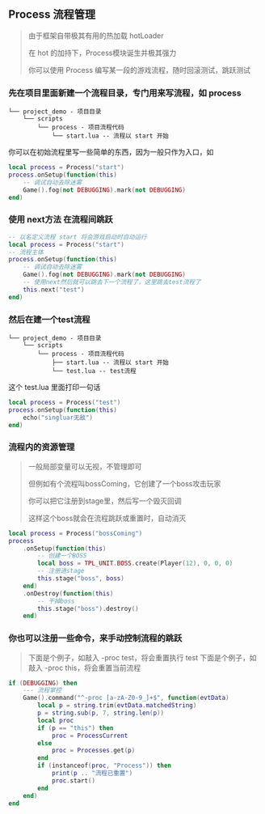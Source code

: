 ## Process 流程管理

> 由于框架自带极其有用的热加载 hotLoader
>
> 在 hot 的加持下，Process模块诞生并极其强力
>
> 你可以使用 Process 编写某一段的游戏流程，随时回滚测试，跳跃测试

### 先在项目里面新建一个流程目录，专门用来写流程，如 process

```
└── project_demo - 项目目录
    └── scripts
        └── process - 项目流程代码
            └── start.lua -- 流程以 start 开始
```

你可以在初始流程里写一些简单的东西，因为一般只作为入口，如

```lua
local process = Process("start")
process.onSetup(function(this)
    -- 调试自动去除迷雾
    Game().fog(not DEBUGGING).mark(not DEBUGGING)
end)
```

### 使用 next方法 在流程间跳跃

```lua
-- 以名定义流程 start 将会游戏启动时自动运行
local process = Process("start")
-- 流程主体
process.onSetup(function(this)
    -- 调试自动去除迷雾
    Game().fog(not DEBUGGING).mark(not DEBUGGING)
    -- 使用next然后就可以跳去下一个流程了，这里跳去test流程了
    this.next("test")
end)
```

### 然后在建一个test流程

```
└── project_demo - 项目目录
    └── scripts
        └── process - 项目流程代码
            ├── start.lua -- 流程以 start 开始
            └── test.lua -- test流程
```

这个 test.lua 里面打印一句话

```lua
local process = Process("test")
process.onSetup(function(this)
    echo("singluar无敌")
end)
```

### 流程内的资源管理

> 一般局部变量可以无视，不管理即可
>
> 但例如有个流程叫bossComing，它创建了一个boss攻击玩家
>
> 你可以把它注册到stage里，然后写一个毁灭回调
>
> 这样这个boss就会在流程跳跃或重置时，自动消灭

```lua
local process = Process("bossComing")
process
    .onSetup(function(this)
        -- 创建一个BOSS
        local boss = TPL_UNIT.BOSS.create(Player(12), 0, 0, 0)
        -- 注册进stage
        this.stage("boss", boss)
    end)
    .onDestroy(function(this)
        -- 干掉boss
        this.stage("boss").destroy()
    end)
```

### 你也可以注册一些命令，来手动控制流程的跳跃

> 下面是个例子，如敲入 -proc test，将会重置执行 test
> 下面是个例子，如敲入 -proc this，将会重置当前流程

```lua
if (DEBUGGING) then
    --- 流程掌控
    Game().command("^-proc [a-zA-Z0-9_]+$", function(evtData)
        local p = string.trim(evtData.matchedString)
        p = string.sub(p, 7, string.len(p))
        local proc
        if (p == "this") then
            proc = ProcessCurrent
        else
            proc = Processes.get(p)
        end
        if (instanceof(proc, "Process")) then
            print(p .. "流程已重置")
            proc.start()
        end
    end)
end
```
